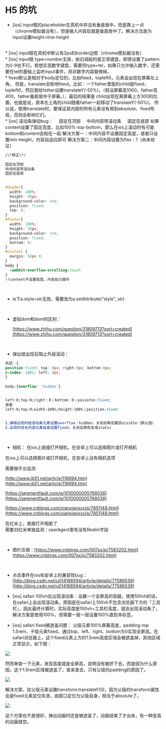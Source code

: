 # H5 的坑

* [ios] input框的placeholder在真机中并没有垂直居中，而是靠上一点（chrome模拟器没有），但是输入内容后就是垂直居中了。解决方法是为input设置height=line-height
<br/>
* [ios] input框在真机中默认有2px的border边框（chrome模拟器没有）
<br/>
* [ios] input框 type=number无效，依旧调起的是正常键盘，即使设置了pattern为0-9也不行。若想实现数字键盘，需要将type=tel，如果只允许输入数字，还需要在tel的基础上监听input事件，将非数字内容替换掉。
<br/>
* fixed默认是相对于body定位的，比如fiexd，topleft0，元素会出现在屏幕左上角。  但是，translate会影响fiexd，比如：一个father里面的child是fixed，topleft0，然后我给father设置translateY(-50%)，（假设屏幕高1000，father高400，father垂直居中于屏幕。），最后的结果是 child出现在离屏幕上方300的位置，也就是说，原本左上角的child随着father一起移动了translateY(-50%)。 所以说，使用translate时，要保证其内部的所有元素没有用到absolute、fixed布局，否则会影响它们。
<br/>
* [ios] 滚动条弹动bug：  
    固定在顶部  
    中间内容带滚动条  
    固定在底部  
    如果content设置了固定高度，比如100%-top-bottom，那么在ios上滚动时有可能bottom和content会粘在一起  
  解决方案一：中间内容不设置固定高度，或者只设置min-height，内容自适应即可  
  解决方案二：中间内容设置为flex：1（尚未验证）  

 ```css
/\*修正\*/  
  
固定在顶部  
中间内容带滚动条  
固定在底部  
  
  
#header{  
  width: 100%;  
  height: 50px;  
  background-color: red;  
  position: fixed;  
  top: 0;  
}  
#footer{  
  width: 100%;  
  height: 50px;  
  background-color: red;  
  position: fixed;  
  bottom: 0;  
}  
#content {  
  margin: 50px 0;  
}  
body {  
  -webkit-overflow-scrolling:touch  
}  
!!content不设置高度，内容自己撑开
```

<br/>

* ie下a.style=str无效，需要改为a.setAttribute("style", str)

<br/>

* 虚拟dom和dom的区别：

    [https://www.zhihu.com/question/31809713?sort=created](https://www.zhihu.com/question/31809713?sort=created)

<br/>

* 弹出层出现后阻止外层滚动：

```css
外层：{  
position:fixed; top: 0px; right:0px; bottom:0px;  
z-index: 1002; left: 0px;  
}  
  
body:{overflow: 'hidden'}  
  
  
left:0;top:0;right：0；bottom：0；posioton:fixed;  
或者  
left:0;top:0;width:100%;height:100%；position:fixed
```

```css
  
1.弹框出现时给滚动条元素设置overflow：hidden，关闭后再设置回visible（默认值）  
2.出现时将长内容元素自身设置fixed，关闭后再恢复成static
```
<br/>

* 相机：
在ios上直接打开相机，在安卓上可以选择图片或打开相机  
  
在ios上可以选择图片或打开相机，在安卓上没有相机选项  

需要做平台监测  

[http://www.jb51.net/article/116694.htm](http://www.jb51.net/article/116694.htm)  

[https://segmentfault.com/q/1010000005768036](https://segmentfault.com/q/1010000005768036)  

[https://www.cnblogs.com/xianxianxxx/p/7851148.html](https://www.cnblogs.com/xianxianxxx/p/7851148.html)  

在红米上，直接打开相册了  
需要对红米单独监测：userAgent里有没有Redmi字段

<br/>

* 图片压缩：[https://www.cnblogs.com/007sx/p/7583202.html](https://www.cnblogs.com/007sx/p/7583202.html)

<br/> 

* 点击事件在ios和安卓上的兼容性bug：[http://blog.csdn.net/u014168594/article/details/77586539](http://blog.csdn.net/u014168594/article/details/77586539)

* [ios] safari 100vh后出现滚动条：设置一个全屏高的容器，使用100vh的话，在safari上会出现滚动条，原因是在safari上100vh不包含浏览器下方的「工具栏」，因此最终计算时，实际高度是100vh+工具栏高度，就会出现滚动条了。解决方案是使用100%，但需要一层一层设置100%直到本标签。

* [ios] safari fixed被遮盖问题：
父级元素100%屏幕高度，padding-top 1.5rem，子级元素fixed，通过top、left、right、bottom为0实现全屏高。在safari浏览器上，这个fixed元素上方的1.5rem高度区域会被遮盖掉，其他区域正常显示，如下图：

![](../img/2.png)

然而审查一下元素，发现高度就是全屏高，说明没有被挤下去，而是因为什么原因，这个1.5rem区域被遮盖了，查来查去，只有父级的padding的原因了。

![](../img/1.png)

解决方案，给父级元素设置transform:translateY(0)，因为父级的transform属性会是fixed元素定位失效，由窗口定位为父级自身，相当于absolute了。

![](../img/3.png)

这个方案也不是很好，弹出动画时还是被遮盖了，动画结束了才出来，有一种变高的动画错觉。


 